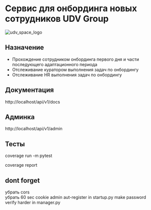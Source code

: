 # Сервис для онбординга новых сотрудников UDV Group
![udv_space_logo](https://github.com/stirk1337/udv-onboarding/assets/63664630/6d67bcf9-b2d2-4bec-aa33-22e20766a4c1)

## Назначение
* Прохождение сотрудником онбординга первого дня и части последующего адаптационного периода 
* Отслеживание куратором выполнения задач по онбордингу
* Отслеживание HR выполнения задач по онбордингу

## Документация

http://localhost/api/v1/docs 

## Админка

http://localhost/api/v1/admin

## Тесты

coverage run -m pytest  

coverage report


## dont forget  
убрать cors  
убрать 60 sec cookie
admin aut-register in startup.py
make password verify harder in manager.py
